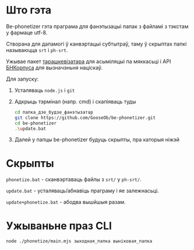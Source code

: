 # Што гэта

Be-phonetizer гэта праграма для фанэтызацыі папак з файламі з тэкстам у фармаце utf-8.

Створана для дапамогі ў канвэртацыі субтытраў,
таму ў скрыптах папкі называюцца `srt` і `ph-srt`.

Ужывае
пакет [тарашкевізатара](https://github.com/GooseOb/taraskevizer) для асыміляцыі па мяккасьці
і API [БНКорпуса](https://bnkorpus.info/fanetyka.html) для вызначэньня націскаў.

Для запуску:

1. Усталяваць `node.js` і `git`
2. Адкрыць тэрмінал (напр. cmd) і скапіяваць туды

   ```sh
   cd папка_дзе_будзе_фанэтызатар
   git clone https://github.com/GooseOb/be-phonetizer.git
   cd be-phonetizer
   .\update.bat
   ```

3. Далей у папцы be-phonetizer будуць скрыпты, пра каторыя ніжэй

# Скрыпты

`phonetize.bat` - сканвэртаваць файлы з `srt/` у `ph-srt/`.

`update.bat` - усталяваць/абнавіць праграму і яе залежнасьці.

`update+phonetize.bat` - абодва вышйшыя разам.

# Ужываньне праз CLI

```bash
node ./phonetize/main.mjs зыходная_папка выніковая_папка
```
